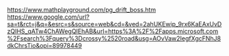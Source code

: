 https://www.mathplayground.com/pg_drift_boss.htm 
https://www.google.com/url?sa=t&rct=j&q=&esrc=s&source=web&cd=&ved=2ahUKEwip_9rx6KaEAxUvDzQIHS_qATw4ChAWegQIEhAB&url=https%3A%2F%2Fapps.microsoft.com%2Fsearch%3Fquery%3Dcrossy%2520road&usg=AOvVaw2IegfXgcFNhJ8dkChrsTio&opi=89978449
